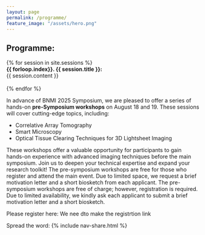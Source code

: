 ```yaml
---
layout: page
permalink: /programme/
feature_image: "/assets/hero.png"
---
```


<h2>
Programme:
</h2>


<div class="sessions-list">
  {% for session in site.sessions %}
    <div class="session-item">
      <b>{{ forloop.index}}. {{ session.title }}:</b>
      <div class="bullet-div">
      {{ session.content }}
      </div>
      <br/>
      <!-- Add more fields as needed -->
    </div>
  {% endfor %}
</div>

In advance of BNMI 2025 Symposium, we are pleased to offer a series of hands-on <b>pre-Symposium workshops</b> on August 18 and 19. These sessions will cover cutting-edge topics, including:
<div class="bullet-div">
    <ul>
    <li> Correlative Array Tomography</li>
    <li> Smart Microscopy </li>
    <li> Optical Tissue Clearing Techniques for 3D Lightsheet Imaging </li>
    </ul>

</div>
These workshops offer a valuable opportunity for participants to gain hands-on experience with advanced imaging techniques before the main symposium. Join us to deepen your technical expertise and expand your research toolkit! The pre-symposium workshops are free for those who register and attend the main event. Due to limited space, we request a brief motivation letter and a short biosketch from each applicant. The pre-symposium workshops are free of charge; however, registration is required. Due to limited availability, we kindly ask each applicant to submit a brief motivation letter and a short biosketch.

Please register here: We nee dto make the registrtion link 


Spread the word:
{% include nav-share.html %}

